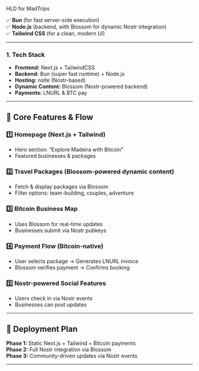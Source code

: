 HLD for MadTrips 


✅ **Bun** (for fast server-side execution)  
✅ **Node.js** (backend, with Blossom for dynamic Nostr integration)  
✅ **Tailwind CSS** (for a clean, modern UI)  

---


### **1. Tech Stack**  
- **Frontend:** Next.js + TailwindCSS  
- **Backend:** Bun (super fast runtime) + Node.js  
- **Hosting:** nsite (Nostr-based)  
- **Dynamic Content:** Blossom (Nostr-powered backend)  
- **Payments:** LNURL & BTC pay  

---

## **🔹 Core Features & Flow**  

### **1️⃣ Homepage (Next.js + Tailwind)**  
- Hero section: “Explore Madeira with Bitcoin”  
- Featured businesses & packages  

### **2️⃣ Travel Packages (Blossom-powered dynamic content)**  
- Fetch & display packages via Blossom  
- Filter options: team-building, couples, adventure  

### **3️⃣ Bitcoin Business Map**  
- Uses Blossom for real-time updates  
- Businesses submit via Nostr pubkeys  

### **4️⃣ Payment Flow (Bitcoin-native)**  
- User selects package → Generates LNURL invoice  
- Blossom verifies payment → Confirms booking  

### **5️⃣ Nostr-powered Social Features**  
- Users check in via Nostr events  
- Businesses can post updates  

---

## **🔹 Deployment Plan**  
**Phase 1:** Static Next.js + Tailwind + Bitcoin payments  
**Phase 2:** Full Nostr integration via Blossom  
**Phase 3:** Community-driven updates via Nostr events  

---

